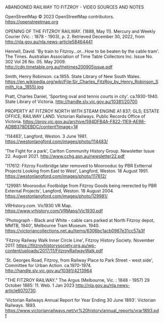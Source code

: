 ABANDONED RAILWAY TO FITZROY - VIDEO SOURCES AND NOTES

OpenStreetMap © 2023 OpenStreetMap contributors. https://openstreetmap.org 

OPENING OF THE FITZROY RAILWAY. (1888, May 11). Mercury and Weekly Courier (Vic. : 1878 - 1903), p. 2. Retrieved December 30, 2022, from http://nla.gov.au/nla.news-article58464441 

Hennell, David. 'By train to Fitzroy...or...How to be beaten by the cable tram'. The Times. Australian Association of Time Table Collectors Inc. Issue No. 302 Vol 26 No. 05. May 2009. http://cdn.timetable.org.au/thetimes200905issue.pdf

Smith, Henry Robinson. ca.1855. State Library of New South Wales. https://en.wikipedia.org/wiki/File:Sir_Charles_FitzRoy_by_Henry_Robinson_Smith_(ca._1855).jpg

Pratt, Charles Daniel, 'Sporting oval and tennis courts in city'. ca.1930-1940. State Library of Victoria. http://handle.slv.vic.gov.au/10381/20700

PROPERTY AT FITZROY NORTH WITH STEAM ENGINE A1 837; GLS; ESTATE OFFICE; RAILWAY LAND. Victorian Railways. Public Records Office of Victoria. https://prov.vic.gov.au/archive/594DFB4A-F822-11E9-AE98-ADBB378DEBDC/content?image=1#

'114483', Langford, Weston. 3 June 1981. https://westonlangford.com/images/photo/114483/

'The Fight for a park', Carlton Community History Group. Newsletter Issue 22. August 2021. http://www.cchg.asn.au/newsletter22.pdf

'117612: Fitzroy Footbridge later removed to Moorooduc by PBR Extternal Projects Looking from East to West', Langford, Weston. 18 August 1991. https://westonlangford.com/images/photo/117612/

'129981: Moorooduc Footbidge from Fitzroy Goods being reerected by PBR External Projects', Langford, Weston. 18 August 2004. https://westonlangford.com/images/photo/129981/

VRHistory.com. Vic1930 VR Map. https://www.vrhistory.com/VRMaps/Vic1930.pdf

'Photograph - Black and White - cable cars parked at North Fitzroy depot, MMTB, 1940', Melbourne Tram Museum. 1940. https://victoriancollections.net.au/items/6306bc1acb0967e31cc57a3f

'Fitzroy Railway Walk Inner Circle Line', Fitzroy History Society. November 2017. https://fitzroyhistorysociety.org.au/wp-content/uploads/2017/11/FitzroyRailwayWalk.pdf

'St. Georges Road, Fitzroy, from Railway Place to Park Street - west side', Committee for Urban Action. ca.1970-1974. http://handle.slv.vic.gov.au/10381/4213964

"THE FITZROY RAILWAY." The Argus (Melbourne, Vic. : 1848 - 1957) 29 October 1885: 11. Web. 1 Jan 2023 <http://nla.gov.au/nla.news-article6070730>. 

'Victorian Railways Annual Report for Year Ending 30 June 1893'. Victorian Railways. 1893. https://www.victorianrailways.net/vr%20history/annual_reports/vrar1893.pdf